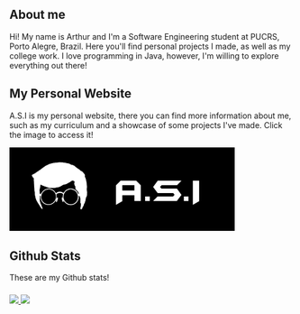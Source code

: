 ## About me

Hi! My name is Arthur and I'm a Software Engineering student at PUCRS, Porto Alegre, Brazil. Here you'll find personal projects I made, as well as my college work. I love programming in Java, however, I'm willing to explore everything out there!

## My Personal Website

A.S.I is my personal website, there you can find more information about me, such as my curriculum and a showcase of some projects I've made. Click the image to access it!

<a href="https://arthursudbrackibarra.github.io">
  <img src="./logoWebsite.png" width="400px"/>
</a>

## Github Stats

These are my Github stats!

<div>
  <a href="https://github.com/anuraghazra/github-readme-stats">
  <img src="https://github-readme-stats.vercel.app/api?username=ArthurSudbrackIbarra&count_private=true&show_icons=true&hide_border=true&theme=vision-friendly-dark&border_radius=25&title_color=FFFFFF"/>
  </a>
  <a href="https://github.com/anuraghazra/github-readme-stats">
    <img src="https://github-readme-stats.vercel.app/api/top-langs/?username=ArthurSudbrackIbarra&langs_count=10&layout=compact&hide_border=true&theme=vision-friendly-dark&border_radius=25&title_color=FFFFFF" style="margin-top: 0.5rem;"/>
  </a>
</div>


<!--
Here are some ideas to get you started:

- 🔭 I’m currently working on ...
- 🌱 I’m currently learning ...
- 👯 I’m looking to collaborate on ...
- 🤔 I’m looking for help with ...
- 💬 Ask me about ...
- 📫 How to reach me: ...
- 😄 Pronouns: ...
- ⚡ Fun fact: ...
-->
